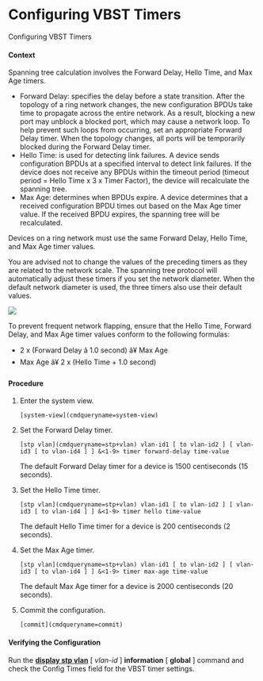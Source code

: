 Configuring VBST Timers
=======================

Configuring VBST Timers

#### Context

Spanning tree calculation involves the Forward Delay, Hello Time, and Max Age timers.

* Forward Delay: specifies the delay before a state transition. After the topology of a ring network changes, the new configuration BPDUs take time to propagate across the entire network. As a result, blocking a new port may unblock a blocked port, which may cause a network loop. To help prevent such loops from occurring, set an appropriate Forward Delay timer. When the topology changes, all ports will be temporarily blocked during the Forward Delay timer.
* Hello Time: is used for detecting link failures. A device sends configuration BPDUs at a specified interval to detect link failures. If the device does not receive any BPDUs within the timeout period (timeout period = Hello Time x 3 x Timer Factor), the device will recalculate the spanning tree.
* Max Age: determines when BPDUs expire. A device determines that a received configuration BPDU times out based on the Max Age timer value. If the received BPDU expires, the spanning tree will be recalculated.

Devices on a ring network must use the same Forward Delay, Hello Time, and Max Age timer values.

You are advised not to change the values of the preceding timers as they are related to the network scale. The spanning tree protocol will automatically adjust these timers if you set the network diameter. When the default network diameter is used, the three timers also use their default values.

![](public_sys-resources/notice_3.0-en-us.png) 

To prevent frequent network flapping, ensure that the Hello Time, Forward Delay, and Max Age timer values conform to the following formulas:

* 2 x (Forward Delay â 1.0 second) â¥ Max Age
* Max Age â¥ 2 x (Hello Time + 1.0 second)


#### Procedure

1. Enter the system view.
   
   
   ```
   [system-view](cmdqueryname=system-view)
   ```
2. Set the Forward Delay timer.
   
   
   ```
   [stp vlan](cmdqueryname=stp+vlan) vlan-id1 [ to vlan-id2 ] [ vlan-id3 [ to vlan-id4 ] ] &<1-9> timer forward-delay time-value
   ```
   
   The default Forward Delay timer for a device is 1500 centiseconds (15 seconds).
3. Set the Hello Time timer.
   
   
   ```
   [stp vlan](cmdqueryname=stp+vlan) vlan-id1 [ to vlan-id2 ] [ vlan-id3 [ to vlan-id4 ] ] &<1-9> timer hello time-value
   ```
   
   The default Hello Time timer for a device is 200 centiseconds (2 seconds).
4. Set the Max Age timer.
   
   
   ```
   [stp vlan](cmdqueryname=stp+vlan) vlan-id1 [ to vlan-id2 ] [ vlan-id3 [ to vlan-id4 ] ] &<1-9> timer max-age time-value
   ```
   
   The default Max Age timer for a device is 2000 centiseconds (20 seconds).
5. Commit the configuration.
   
   
   ```
   [commit](cmdqueryname=commit)
   ```

#### Verifying the Configuration

Run the [**display stp vlan**](cmdqueryname=display+stp+vlan) [ *vlan-id* ] **information** [ **global** ] command and check the Config Times field for the VBST timer settings.